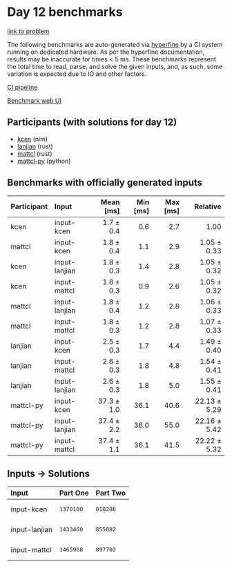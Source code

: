 # Day 12 benchmarks

[link to problem](https://adventofcode.com/2024/day/12)

The following benchmarks are auto-generated via
[hyperfine](https://github.com/sharkdp/hyperfine) by a CI system running on
dedicated hardware. As per the hyperfine documentation, results may be
inaccurate for times < 5 ms. These benchmarks represent the total time to read,
parse, and solve the given inputs, and, as such, some variation is expected due
to IO and other factors.

[CI pipeline](http://ci.papercode.net:8080/teams/main/pipelines/aoc2024)

[Benchmark web UI](https://aoc.ancalagon.black)


## Participants (with solutions for day 12)

- [kcen](https://github.com/kcen/aoc2024) (nim)
- [lanjian](https://github.com/lanjian/aoc-2024) (rust)
- [mattcl](https://github.com/mattcl/aoc2024) (rust)
- [mattcl-py](https://github.com/mattcl/aoc2024-py) (python)


## Benchmarks with officially generated inputs

| Participant | Input | Mean [ms] | Min [ms] | Max [ms] | Relative |
|:---|:---|---:|---:|---:|---:|
| kcen | input-kcen | 1.7 ± 0.4 | 0.6 | 2.7 | 1.00 |
| mattcl | input-kcen | 1.8 ± 0.4 | 1.1 | 2.9 | 1.05 ± 0.33 |
| kcen | input-lanjian | 1.8 ± 0.3 | 1.4 | 2.8 | 1.05 ± 0.32 |
| kcen | input-mattcl | 1.8 ± 0.3 | 0.9 | 2.6 | 1.05 ± 0.32 |
| mattcl | input-lanjian | 1.8 ± 0.4 | 1.2 | 2.8 | 1.06 ± 0.33 |
| mattcl | input-mattcl | 1.8 ± 0.3 | 1.2 | 2.8 | 1.07 ± 0.33 |
| lanjian | input-kcen | 2.5 ± 0.3 | 1.7 | 4.4 | 1.49 ± 0.40 |
| lanjian | input-mattcl | 2.6 ± 0.3 | 1.8 | 4.8 | 1.54 ± 0.41 |
| lanjian | input-lanjian | 2.6 ± 0.3 | 1.8 | 5.0 | 1.55 ± 0.41 |
| mattcl-py | input-kcen | 37.3 ± 1.0 | 36.1 | 40.6 | 22.13 ± 5.29 |
| mattcl-py | input-lanjian | 37.4 ± 2.2 | 36.0 | 55.0 | 22.16 ± 5.42 |
| mattcl-py | input-mattcl | 37.4 ± 1.1 | 36.1 | 41.5 | 22.22 ± 5.32 |


## Inputs -> Solutions

| Input | Part One | Part Two |
|:---|:---|:---|
|input-kcen|<pre>1370100</pre>|<pre>818286</pre>|
|input-lanjian|<pre>1433460</pre>|<pre>855082</pre>|
|input-mattcl|<pre>1465968</pre>|<pre>897702</pre>|